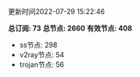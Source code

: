 更新时间2022-07-29 15:22:46

**总订阅: 73**
**总节点: 2660**
**有效节点: 408**
- ss节点: 298
- v2ray节点: 54
- trojan节点: 56
